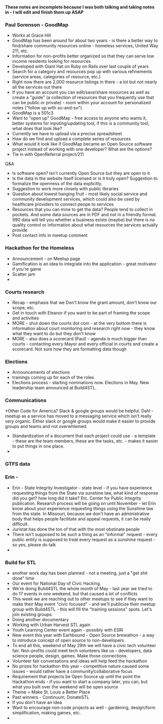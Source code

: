 **These notes are incomplete because I was both talking and taking notes in - I will edit and finish them up ASAP**

### Paul Sorenson - GoodMap

* Works at Grace Hill
* GoodMap has been around for about two years - is there a better way to find/share community resources online - homeless services, United Way 211, etc.
* Information for non-profits better organized so that they can serve low income residents looking for resources
* Developed with Giant Hat on Ruby on Rails over last couple of years
* Search for a category and resources pop up with various refinements (service areas, categories of resource, etc.)
* Right now there are 2,000 resource listings in there - a lot but not nearly all the services out there
* If you have an account you can edit/save/share resources as well as create a "guide" (a collection of resources that you frequently use that can be public or private) - room within your account for personalized notes ("follow up with so-and-so")
* GoodMap is a 501c3
* Want to "open up" GoodMap - free access to anyone who wants it, better systems for inputing/updating tool, if this is a community tool, what does that look like?
* Currently we have to upload via a precise spreadsheet
* How do we find and upload a complete series of resources
* What would it look like if GoodMap became an Open Source software project instead of working with one developer?  What are the options?
* Tie in with OpenReferral project/211

Q&A
* Is software open? Isn't currently Open Source but they are open to it
* Is the data in the website itself licensed or is it truly open?  Suggestion to formalize the openness of the data explicitly.
* Suggestion to work more closely with public libraries
* Question about lowest hanging fruit - most likely social service and community development services, which could also be used by healthcare providers to connect peope to services
* Resources that you can mine to get the data?  People tend to collect in pockets. And some data sources are in PDF and not in a friendly format.  990 data will tell you whether a business exists (maybe) but there is no quality control or information about what resources the services actually provide
* Post contact info in meetup comment

### Hackathon for the Homeless
* Announcement - on Meetup page
* Gamification is an idea to integrate into the application - great motivator if you're game
* Scatter jam
* 
### Courts research

* Recap - emphasis that we Don't know the grant amount, don't know our scope, etc.
* Get in touch with Eleanor if you want to be part of framing the scope and activities
* MORE - shut down the courts dot com - at the very bottom there is information about court monitoring and research right now - they know what they want to do but they don't know 
* MORE - also does a scorecard (Paul) - agenda is much bigger than courts - contacting every  Mayor and every official in courts and create a scorecard.  Not sure how they are formatting data though

### Elections

* Announcements of elections
* trainings coming up for each of the roles
* Elections process - starting nominations now.  Elections in May.  New leadership team announced at Build4STL.

### Communications

*Other Code for America? Slack & google groups would be helpful.  Dahl - meetup as a service has moved to a messaging service which isn't really very organic.  Either slack or google groups would make it easier to provide groups and teams and not overwhlemed.  
* Standardization of a document that each project could use - a template - these are the team members, these are the tasks, etc. - makes it easier to put things in one place.
* 
### GTFS data 

### Erin - 

* Erin  - State Integrity Investigator - state level - if you have experience requesting things from the State via sunshine law, what kind of response did you get?  how long did it take?  Etc.  Center for Public Integrity publication.  Research process will be going on until November - let Erin know about your experience requesting things using the Sunshine law from the state.  In Missouri, because we don't have an administrative body that helps people facilitate and appeal requests, it can be really difficult.
* Juristat has done the ton of that with the most obstinate people
* There isn't supposed to be such a thing as an "informal" request - every public entity is supposed to treat every request as a sunshine request - so yes, please do talk
* 

### Build for STL

* another work day has been planned - not a meeting, just a "get shit done" time
* Our event for National Day of Civic Hacking.
* We're doing Bulid4STL the whole month of May - last year we tried to do 17 events in one weekend, but that caused a lot of conflicts
* This week we are reaching out to other meetups to see if they want to make their May event "civic focused" - and we'll publicize their meetup group with Build4STL - this will fill the "training sessions" spots.  Let's join existing groups.
* Doing another documentary
* Working with Urban Harvest STL again
* Youth Learning Center event again - possibly with ESRI
* New event this year with Earhbound - Open Source brewathon - a way to introduce concept of open source to non-developers
* To end all this, weekend of May 29th we will have a civic tech volunteer fair.  Non-profits could meet tech volunteers like us - developers, data science people, design, games.  Make those connections.
* Volunteer fair conversations and ideas will help feed the hackathon
* No prizes for hackathon this year - competitive nature caused some issues - would rather have a community/collaborative focus
* Requirement that projects be Open Source up until the point the Hackathon ends - if you want to start a company later, you can, but what you built over the weekend will be open source
* Theme = Make St. Louis a Better Place
* Past winners - Continuum, DonateSTL
* If you don't have an idea
* Want to encourage non-code projects as well - gardening, design/form simplification, making games, etc.
* 
